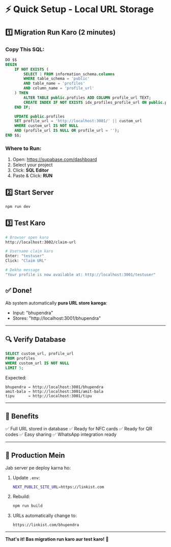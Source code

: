 # ⚡ Quick Setup - Local URL Storage

## 1️⃣ Migration Run Karo (2 minutes)

### Copy This SQL:
```sql
DO $$
BEGIN
    IF NOT EXISTS (
        SELECT 1 FROM information_schema.columns
        WHERE table_schema = 'public'
        AND table_name = 'profiles'
        AND column_name = 'profile_url'
    ) THEN
        ALTER TABLE public.profiles ADD COLUMN profile_url TEXT;
        CREATE INDEX IF NOT EXISTS idx_profiles_profile_url ON public.profiles(profile_url);
    END IF;

    UPDATE public.profiles
    SET profile_url = 'http://localhost:3001/' || custom_url
    WHERE custom_url IS NOT NULL
    AND (profile_url IS NULL OR profile_url = '');
END $$;
```

### Where to Run:
1. Open: https://supabase.com/dashboard
2. Select your project
3. Click: **SQL Editor**
4. Paste & Click: **RUN**

## 2️⃣ Start Server

```bash
npm run dev
```

## 3️⃣ Test Karo

```bash
# Browser open karo
http://localhost:3002/claim-url

# Username claim karo
Enter: "testuser"
Click: "Claim URL"

# Dekho message
"Your profile is now available at: http://localhost:3001/testuser"
```

## ✅ Done!

Ab system automatically **pura URL store karega**:
- Input: "bhupendra"
- Stores: "http://localhost:3001/bhupendra"

---

## 🔍 Verify Database

```sql
SELECT custom_url, profile_url
FROM profiles
WHERE custom_url IS NOT NULL
LIMIT 5;
```

Expected:
```
bhupendra → http://localhost:3001/bhupendra
amit-bala → http://localhost:3001/amit-bala
tipu      → http://localhost:3001/tipu
```

---

## 📱 Benefits

✅ Full URL stored in database
✅ Ready for NFC cards
✅ Ready for QR codes
✅ Easy sharing
✅ WhatsApp integration ready

---

## 🚀 Production Mein

Jab server pe deploy karna ho:

1. Update `.env`:
   ```bash
   NEXT_PUBLIC_SITE_URL=https://linkist.com
   ```

2. Rebuild:
   ```bash
   npm run build
   ```

3. URLs automatically change to:
   ```
   https://linkist.com/bhupendra
   ```

---

**That's it! Bas migration run karo aur test karo!** 🎉

